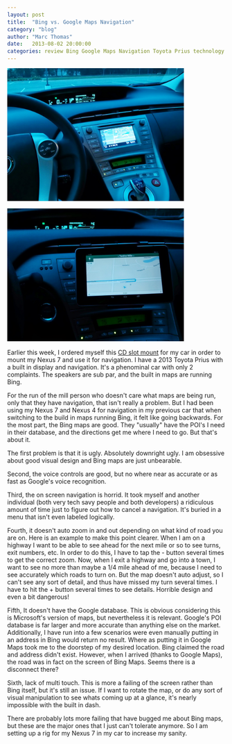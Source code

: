 ```yaml
---
layout: post
title:  "Bing vs. Google Maps Navigation"
category: "blog"
author: "Marc Thomas"
date:   2013-08-02 20:00:00
categories: review Bing Google Maps Navigation Toyota Prius technology
---
```



<a class="blogMapsImg" href="/img/MapsReview/bingMaps.jpg" data-lightbox="BudgetOverview"><img src="/img/MapsReview/bingMaps.jpg" alt="Google Maps" width="408" height="306"/></a>

<a class="blogMapsImg" href="/img/MapsReview/googleMaps.jpg" data-lightbox="BudgetOverview"><img src="/img/MapsReview/googleMaps.jpg" alt="Google Maps" width="408" height="306"/></a>


Earlier this week, I ordered myself this <a href="http://www.amazon.com/gp/product/B00BNQCSE6/ref=ox_ya_os_product" target="_blank">CD slot mount</a> for my car in order to mount my Nexus 7 and use it for navigation. I have a 2013 Toyota Prius with a built in display and navigation. It's a phenominal car with only 2 complaints. The speakers are sub par, and the built in maps are running Bing.

For the run of the mill person who doesn't care what maps are being run, only that they have navigation, that isn't really a problem. But I had been using my Nexus 7 and Nexus 4 for navigation in my previous car that when switching to the build in maps running Bing, it felt like going backwards. For the most part, the Bing maps are good. They "usually" have the POI's I need in their database, and the directions get me where I need to go. But that's about it.

The first problem is that it is ugly. Absolutely downright ugly. I am obsessive about good visual design and Bing maps are just unbearable.

Second, the voice controls are good, but no where near as accurate or as fast as Google's voice recognition.

Third, the on screen navigation is horrid. It took myself and another individual (both very tech savy people and both developers) a ridiculous amount of time just to figure out how to cancel a navigation. It's buried in a menu that isn't even labeled logically.

Fourth, it doesn't auto zoom in and out depending on what kind of road you are on. Here is an example to make this point clearer. When I am on a highway I want to be able to see ahead for the next mile or so to see turns, exit numbers, etc. In order to do this, I have to tap the - button several times to get the correct zoom. Now, when I exit a highway and go into a town, I want to see no more than maybe a 1/4 mile ahead of me, because I need to see accurately which roads to turn on. But the map doesn't auto adjust, so I can't see any sort of detail, and thus have missed my turn several times. I have to hit the + button several times to see details. Horrible design and even a bit dangerous!

Fifth, It doesn't have the Google database. This is obvious considering this is Microsoft's version of maps, but nevertheless it is relevant. Google's POI database is far larger and more accurate than anything else on the market. Additionally, I have run into a few scenarios were even manually putting in an address in Bing would return no result. Where as putting it in Google Maps took me to the doorstep of my desired location. Bing claimed the road and address didn't exist. However, when I arrived (thanks to Google Maps), the road was in fact on the screen of Bing Maps. Seems there is a disconnect there?

Sixth,  lack of multi touch. This is more a failing of the screen rather than Bing itself, but it's still an issue. If I want to rotate the map, or do any sort of visual manipulation to see whats coming up at a glance, it's nearly impossible with the built in dash.

There are probably lots more failing that have bugged me about Bing maps, but these are the major ones that I just can't tolerate anymore. So I am setting up a rig for my Nexus 7 in my car to increase my sanity.